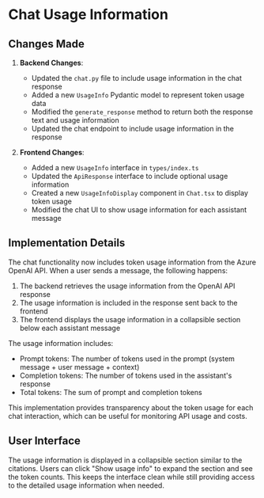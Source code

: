 # Chat Usage Information

## Changes Made

1. **Backend Changes**:

   - Updated the `chat.py` file to include usage information in the chat response
   - Added a new `UsageInfo` Pydantic model to represent token usage data
   - Modified the `generate_response` method to return both the response text and usage information
   - Updated the chat endpoint to include usage information in the response

2. **Frontend Changes**:
   - Added a new `UsageInfo` interface in `types/index.ts`
   - Updated the `ApiResponse` interface to include optional usage information
   - Created a new `UsageInfoDisplay` component in `Chat.tsx` to display token usage
   - Modified the chat UI to show usage information for each assistant message

## Implementation Details

The chat functionality now includes token usage information from the Azure OpenAI API. When a user sends a message, the following happens:

1. The backend retrieves the usage information from the OpenAI API response
2. The usage information is included in the response sent back to the frontend
3. The frontend displays the usage information in a collapsible section below each assistant message

The usage information includes:

- Prompt tokens: The number of tokens used in the prompt (system message + user message + context)
- Completion tokens: The number of tokens used in the assistant's response
- Total tokens: The sum of prompt and completion tokens

This implementation provides transparency about the token usage for each chat interaction, which can be useful for monitoring API usage and costs.

## User Interface

The usage information is displayed in a collapsible section similar to the citations. Users can click "Show usage info" to expand the section and see the token counts. This keeps the interface clean while still providing access to the detailed usage information when needed.
